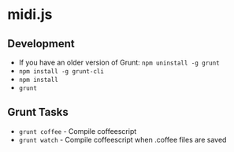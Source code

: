 midi.js
=======

Development
-----------

- If you have an older version of Grunt: `npm uninstall -g grunt`
- `npm install -g grunt-cli`
- `npm install`
- `grunt`

Grunt Tasks
-----------

- `grunt coffee` - Compile coffeescript
- `grunt watch` - Compile coffeescript when .coffee files are saved

